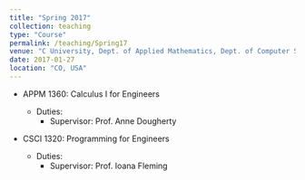 ```yaml
---
title: "Spring 2017"
collection: teaching
type: "Course"
permalink: /teaching/Spring17
venue: "C University, Dept. of Applied Mathematics, Dept. of Computer Science"
date: 2017-01-27
location: "CO, USA"
---
```


* APPM 1360: Calculus I for Engineers
  * Duties:
    * Supervisor: Prof. Anne Dougherty


* CSCI 1320: Programming for Engineers
  * Duties:
    * Supervisor: Prof. Ioana Fleming


